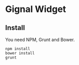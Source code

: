 # Gignal Widget

## Install

You need NPM, Grunt and Bower.

    npm install
    bower install
    grunt
